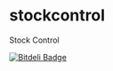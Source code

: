stockcontrol
============

Stock Control

[![Bitdeli Badge](https://d2weczhvl823v0.cloudfront.net/gabrielferreira/stockcontrol/trend.png)](https://bitdeli.com/free "Bitdeli Badge")
